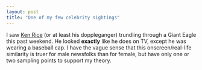 ```yaml
---
layout: post
title: "One of my few celebrity sightings"
---
```




<p>I saw <a href="http://kdka.com/bios/local_bio_053110714/">Ken Rice</a> (or at least his doppleganger) trundling through a Giant Eagle this past weekend. He looked <b>exactly</b> like he does on TV, except he was wearing a baseball cap. I have the vague sense that this onscreen/real-life similarity is truer for male newsfolks than for female, but have only one or two sampling points to support my theory.</p>


